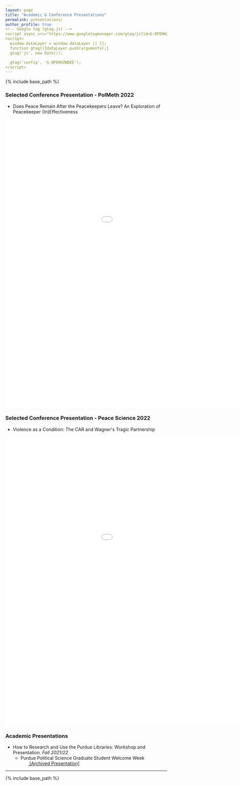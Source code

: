 ```yaml
---
layout: page
title: "Academic & Conference Presentations"
permalink: presentations/
author_profile: true
<!-- Google tag (gtag.js) -->
<script async src="https://www.googletagmanager.com/gtag/js?id=G-8P89HZWDEE"></script>
<script>
  window.dataLayer = window.dataLayer || [];
  function gtag(){dataLayer.push(arguments);}
  gtag('js', new Date());

  gtag('config', 'G-8P89HZWDEE');
</script>
---
```


{% include base_path %}

### Selected Conference Presentation - PolMeth 2022
* Does Peace Remain After the Peacekeepers Leave? An Exploration of Peacekeeper (In)Effectiveness
<embed src="{{ site.baseurl }}/files/polmeth_2022_presentation.pdf" width="1200" height="900" type='application/pdf'>


### Selected Conference Presentation - Peace Science 2022
* Violence as a Condition: The CAR and Wagner's Tragic Partnership
<embed src="{{ site.baseurl }}/files/pssi_2022_poster.pdf" width="1200" height="900" type='application/pdf'>


### Academic Presentations
* How to Research and Use the Purdue Libraries: Workshop and Presentation. *Fall 2021/22*
  * Purdue Political Science Graduate Student Welcome Week
<br>&nbsp;&nbsp;&nbsp;&nbsp;&nbsp;&nbsp;<span style="padding-right:5%"><a href='{{ "https://www.skytheacademic.com/files/libraries_presentation.pdf"}}'><i class='fas fa-file-pdf'></i> [Archived Presentation]</a></span>


---

{% include base_path %}
